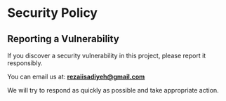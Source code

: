 # Security Policy

## Reporting a Vulnerability

If you discover a security vulnerability in this project, please report it responsibly.

You can email us at: **rezaiisadiyeh@gmail.com**

We will try to respond as quickly as possible and take appropriate action.
